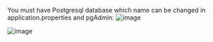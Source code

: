 You must have Postgresql database which name can be changed in application.properties and pgAdmin:
![image](https://github.com/user-attachments/assets/f963ea1c-5895-49a1-87d9-5157cab87a3c)

![image](https://github.com/user-attachments/assets/20fe8ebb-d906-4a61-92b7-ba59b9e65e70)
